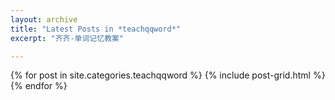 ```yaml
---
layout: archive
title: "Latest Posts in *teachqqword*"
excerpt: "齐齐-单词记忆教案"

---
```


<div class="tiles">
{% for post in site.categories.teachqqword %}
	{% include post-grid.html %}
{% endfor %}
</div><!-- /.tiles -->
